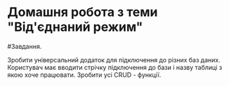 # Домашня робота з теми "Від'єднаний режим"

#Завдання.

Зробити універсальний додаток для підключення до різних баз даних. Користувач має вводити стрічку підключення до бази і назву таблиці з якою хоче працювати. Зробити усі CRUD - функції.

